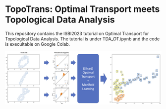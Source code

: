 # TopoTrans: Optimal Transport meets Topological Data Analysis

This repository contains the ISBI2023 tutorial on Optimal Transport for Topological Data Analysis. The tutorial is under TDA_OT.ipynb and the code is execultable on Google Colab. 

![](./src/readme.png)


